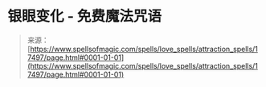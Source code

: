<!--yml

category: 未分类

date: 2024-06-12 18:58:38

-->

# 银眼变化 - 免费魔法咒语

> 来源：[https://www.spellsofmagic.com/spells/love_spells/attraction_spells/17497/page.html#0001-01-01](https://www.spellsofmagic.com/spells/love_spells/attraction_spells/17497/page.html#0001-01-01)
